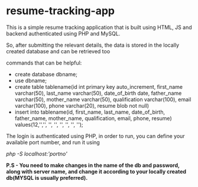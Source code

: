 # resume-tracking-app
<p> This is a simple resume tracking application that is built using HTML, JS and backend authenticated using PHP and MySQL.</p>
<p>So, after submitting the relevant details, the data is stored in the locally created database and can be retrieved too</p>

commands that can be helpful:
<ul>
  <li>create database dbname;</li>
  <li>use dbname;</li>
  <li> create table tablename(id int primary key auto_increment, first_name varchar(50), last_name varchar(50), date_of_birth date, father_name varchar(50), mother_name varchar(50), qualification varchar(100), email varchar(100), phone varchar(20), resume blob not null)</li>
  <li>insert into tablename(id, first_name, last_name, date_of_birth, father_name, mother_name, qualification, email, phone, resume)  values(12,'','', '', '', '', '', '', '');</li>
</ul>

The login is authenticated using PHP, in order to run, you can define your available port number, and run it using

<em>php -S localhost:'portno'</em>

<strong>P.S - You need to make changes in the name of the db and password, along with server name, and change it according to your locally created db(MYSQL is usually preferred).</strong>

